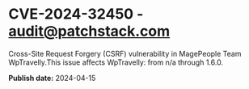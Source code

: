 # CVE-2024-32450 - audit@patchstack.com

Cross-Site Request Forgery (CSRF) vulnerability in MagePeople Team WpTravelly.This issue affects WpTravelly: from n/a through 1.6.0.



**Publish date:** 2024-04-15
